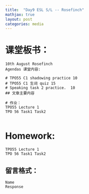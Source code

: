 ```yaml
---
title:  "Day9 ESL S/L -- Rosefinch"
mathjax: true
layout: post
categories: media
---
```


# 课堂板书：

```
10th August Rosefinch
Agendas 课堂内容: 

# TPO55 C1 shadowing practice 10
# TPO55 C1 生词 quiz 15 
# Speaking task 2 practice.  10
## 文章主要内容

# 作业：
TPO55 Lecture 1 
TPO 56 Task1 Task2 


```
# Homework:

```
TPO55 Lecture 1 
TPO 56 Task1 Task2
```
## 留言格式：
```Name ``` <br>
```Response```
